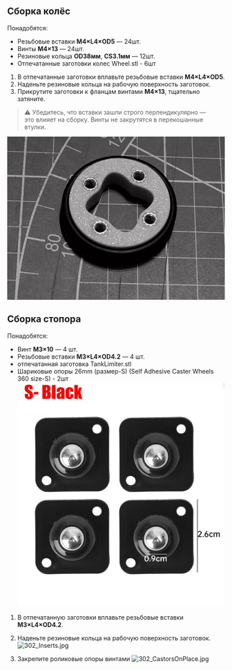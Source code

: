 ## Сборка колёс

Понадобятся:

- Резьбовые вставки **M4×L4×OD5** — 24шт.  
- Винты **M4×13** — 24шт.  
- Резиновые кольца **OD38мм**, **CS3.1мм** — 12шт.
- Отпечатанные заготовки колес Wheel.stl - 6шт

1. В отпечатанные заготовки вплавьте резьбовые вставки **M4×L4×OD5**.  
2. Наденьте резиновые кольца на рабочую поверхность заготовок.  
3. Прикрутите заготовки к фланцам винтами **M4×13**, тщательно затяните.

> ⚠️ Убедитесь, что вставки зашли строго перпендикулярно —  
> это влияет на сборку. Винты не закрутятся в перекошанные втулки.

![302_Wheels_R5B4695.jpg](img/302_Wheels_R5B4695.jpg)

## Сборка стопора
Понадобятся:

- Винт **M3×10** — 4 шт.
- Резьбовые вставки **M3×L4×OD4.2** — 4 шт.
- отпечатанная заготовка TankLimiter.stl
- Шариковые опоры 26mm (размер-S) (Self Adhesive Caster Wheels 360 size-S) - 2шт
  ![302_Castors.jpg](img/302_Castors.jpg)

1. В отпечатанную заготовки вплавьте резьбовые вставки **M3×L4×OD4.2**.  
2. Наденьте резиновые кольца на рабочую поверхность заготовок.
  ![302_Inserts.jpg](img/302_Inserts.jpg)

3. Закрепите роликовые опоры винтами
  ![302_CastorsOnPlace.jpg](img/302_CastorsOnPlace.jpg)
